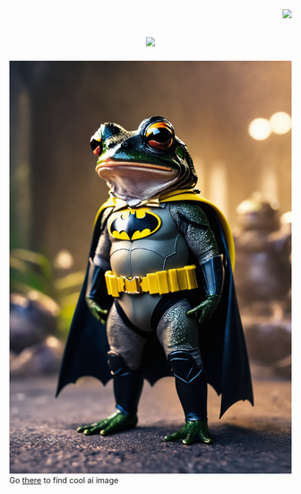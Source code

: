 <img align="right" src="https://visitor-badge.laobi.icu/badge?page_id=vanande.vanande">
<h1 align="center">
  <a href="https://git.io/typing-svg">
    <img src="https://readme-typing-svg.herokuapp.com/?lines=Hello,+There!+👋;This+is+vanande. 😎;Nice+to+meet+you!&center=true&size=30">
  </a>
</h1>
<img src="batfrog.png?raw=true">
<span>Go <a href="https://civitai.com/">there</a> to find cool ai image</span>

